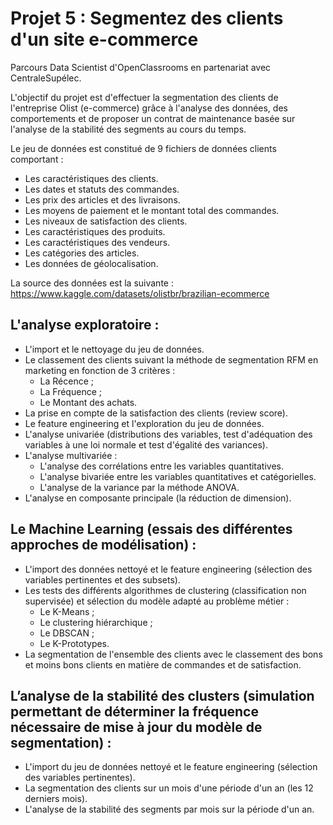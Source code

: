 # Projet 5 : Segmentez des clients d'un site e-commerce

Parcours Data Scientist d'OpenClassrooms en partenariat avec CentraleSupélec.

L'objectif du projet est d'effectuer la segmentation des clients de l'entreprise Olist (e-commerce) grâce à l'analyse des données, des comportements et de proposer un contrat de maintenance basée sur l'analyse de la stabilité des segments au cours du temps.

Le jeu de données est constitué de 9 fichiers de données clients comportant :
- Les caractéristiques des clients.
- Les dates et statuts des commandes.
- Les prix des articles et des livraisons.
- Les moyens de paiement et le montant total des commandes.
- Les niveaux de satisfaction des clients.
- Les caractéristiques des produits.
- Les caractéristiques des vendeurs.
- Les catégories des articles.
- Les données de géolocalisation.

La source des données est la suivante : https://www.kaggle.com/datasets/olistbr/brazilian-ecommerce


## L'analyse exploratoire :
- L'import et le nettoyage du jeu de données.
- Le classement des clients suivant la méthode de segmentation RFM en marketing en fonction de 3 critères :
  - La Récence ;
  - La Fréquence ;
  - Le Montant des achats.
- La prise en compte de la satisfaction des clients (review score).
- Le feature engineering et l'exploration du jeu de données.
- L'analyse univariée (distributions des variables, test d'adéquation des variables à une loi normale et test d'égalité des variances).
- L'analyse multivariée :
  - L'analyse des corrélations entre les variables quantitatives.
  - L'analyse bivariée entre les variables quantitatives et catégorielles.
  - L'analyse de la variance par la méthode ANOVA.
- L'analyse en composante principale (la réduction de dimension).


## Le Machine Learning (essais des différentes approches de modélisation) :
- L'import des données nettoyé et le feature engineering (sélection des variables pertinentes et des subsets).
- Les tests des différents algorithmes de clustering (classification non supervisée) et sélection du modèle adapté au problème métier :
  - Le K-Means ;
  - Le clustering hiérarchique ;
  - Le DBSCAN ;
  - Le K-Prototypes.
- La segmentation de l'ensemble des clients avec le classement des bons et moins bons clients en matière de commandes et de satisfaction.


## L’analyse de la stabilité des clusters (simulation permettant de déterminer la fréquence nécessaire de mise à jour du modèle de segmentation) :
- L'import du jeu de données nettoyé et le feature engineering (sélection des variables pertinentes).
- La segmentation des clients sur un mois d'une période d'un an (les 12 derniers mois).
- L'analyse de la stabilité des segments par mois sur la période d'un an.
